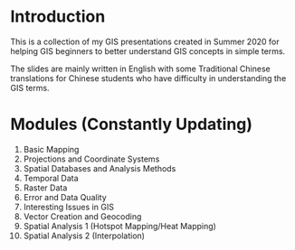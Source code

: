 # Introduction
This is a collection of my GIS presentations created in Summer 2020 for helping GIS beginners to better understand GIS concepts in simple terms.

The slides are mainly written in English with some Traditional Chinese translations for Chinese students who have difficulty in understanding the GIS terms.

# Modules (Constantly Updating)
1. Basic Mapping 
2. Projections and Coordinate Systems 
3. Spatial Databases and Analysis Methods 
4. Temporal Data 
5. Raster Data 
6. Error and Data Quality 
7. Interesting Issues in GIS 
8. Vector Creation and Geocoding 
9. Spatial Analysis 1 (Hotspot Mapping/Heat Mapping) 
10. Spatial Analysis 2 (Interpolation)
